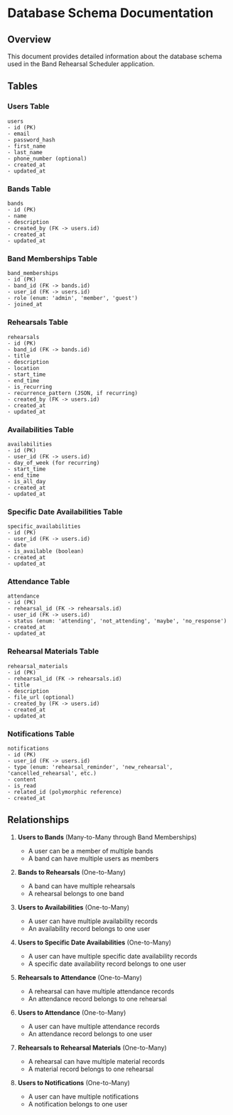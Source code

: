 # Database Schema Documentation

## Overview

This document provides detailed information about the database schema used in the Band Rehearsal Scheduler application.

## Tables

### Users Table
```
users
- id (PK)
- email
- password_hash
- first_name
- last_name
- phone_number (optional)
- created_at
- updated_at
```

### Bands Table
```
bands
- id (PK)
- name
- description
- created_by (FK -> users.id)
- created_at
- updated_at
```

### Band Memberships Table
```
band_memberships
- id (PK)
- band_id (FK -> bands.id)
- user_id (FK -> users.id)
- role (enum: 'admin', 'member', 'guest')
- joined_at
```

### Rehearsals Table
```
rehearsals
- id (PK)
- band_id (FK -> bands.id)
- title
- description
- location
- start_time
- end_time
- is_recurring
- recurrence_pattern (JSON, if recurring)
- created_by (FK -> users.id)
- created_at
- updated_at
```

### Availabilities Table
```
availabilities
- id (PK)
- user_id (FK -> users.id)
- day_of_week (for recurring)
- start_time
- end_time
- is_all_day
- created_at
- updated_at
```

### Specific Date Availabilities Table
```
specific_availabilities
- id (PK)
- user_id (FK -> users.id)
- date
- is_available (boolean)
- created_at
- updated_at
```

### Attendance Table
```
attendance
- id (PK)
- rehearsal_id (FK -> rehearsals.id)
- user_id (FK -> users.id)
- status (enum: 'attending', 'not_attending', 'maybe', 'no_response')
- created_at
- updated_at
```

### Rehearsal Materials Table
```
rehearsal_materials
- id (PK)
- rehearsal_id (FK -> rehearsals.id)
- title
- description
- file_url (optional)
- created_by (FK -> users.id)
- created_at
- updated_at
```

### Notifications Table
```
notifications
- id (PK)
- user_id (FK -> users.id)
- type (enum: 'rehearsal_reminder', 'new_rehearsal', 'cancelled_rehearsal', etc.)
- content
- is_read
- related_id (polymorphic reference)
- created_at
```

## Relationships

1. **Users to Bands** (Many-to-Many through Band Memberships)
   - A user can be a member of multiple bands
   - A band can have multiple users as members

2. **Bands to Rehearsals** (One-to-Many)
   - A band can have multiple rehearsals
   - A rehearsal belongs to one band

3. **Users to Availabilities** (One-to-Many)
   - A user can have multiple availability records
   - An availability record belongs to one user

4. **Users to Specific Date Availabilities** (One-to-Many)
   - A user can have multiple specific date availability records
   - A specific date availability record belongs to one user

5. **Rehearsals to Attendance** (One-to-Many)
   - A rehearsal can have multiple attendance records
   - An attendance record belongs to one rehearsal

6. **Users to Attendance** (One-to-Many)
   - A user can have multiple attendance records
   - An attendance record belongs to one user

7. **Rehearsals to Rehearsal Materials** (One-to-Many)
   - A rehearsal can have multiple material records
   - A material record belongs to one rehearsal

8. **Users to Notifications** (One-to-Many)
   - A user can have multiple notifications
   - A notification belongs to one user
